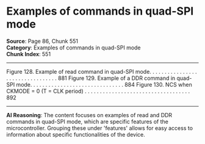 # Examples of commands in quad-SPI mode

**Source**: Page 86, Chunk 551  
**Category**: Examples of commands in quad-SPI mode  
**Chunk Index**: 551

---

Figure 128. Example of read command in quad-SPI mode. . . . . . . . . . . . . . . . . . . . . . . . . . . . . . . . . 881
Figure 129. Example of a DDR command in quad-SPI mode. . . . . . . . . . . . . . . . . . . . . . . . . . . . . . . 884
Figure 130. NCS when CKMODE = 0 (T = CLK period) . . . . . . . . . . . . . . . . . . . . . . . . . . . . . . . . . . . 892

---

**AI Reasoning**: The content focuses on examples of read and DDR commands in quad-SPI mode, which are specific features of the microcontroller. Grouping these under 'features' allows for easy access to information about specific functionalities of the device.
